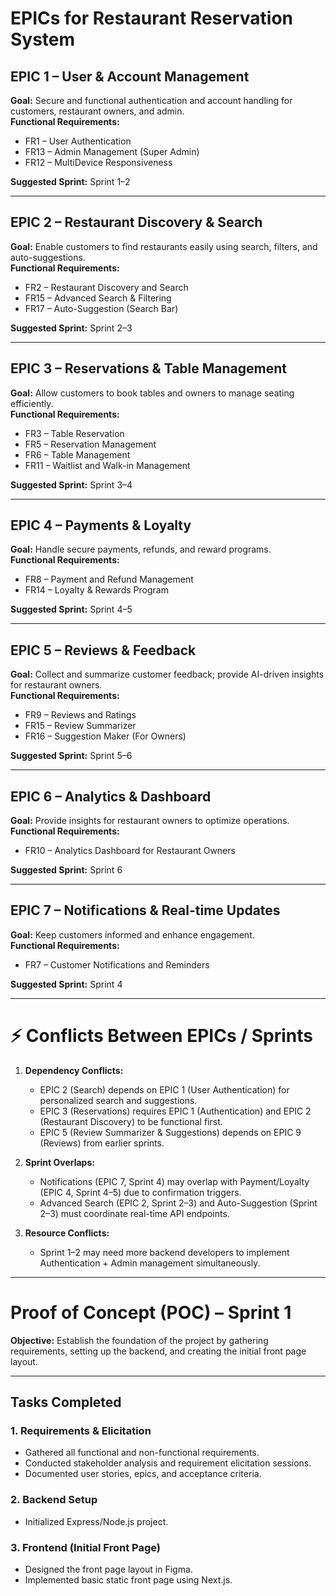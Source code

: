 # EPICs for Restaurant Reservation System

## EPIC 1 – User & Account Management

**Goal:** Secure and functional authentication and account handling for customers, restaurant owners, and admin.  
**Functional Requirements:**

- FR1 – User Authentication
- FR13 – Admin Management (Super Admin)
- FR12 – MultiDevice Responsiveness

**Suggested Sprint:** Sprint 1–2

---

## EPIC 2 – Restaurant Discovery & Search

**Goal:** Enable customers to find restaurants easily using search, filters, and auto-suggestions.  
**Functional Requirements:**

- FR2 – Restaurant Discovery and Search
- FR15 – Advanced Search & Filtering
- FR17 – Auto-Suggestion (Search Bar)

**Suggested Sprint:** Sprint 2–3

---

## EPIC 3 – Reservations & Table Management

**Goal:** Allow customers to book tables and owners to manage seating efficiently.  
**Functional Requirements:**

- FR3 – Table Reservation
- FR5 – Reservation Management
- FR6 – Table Management
- FR11 – Waitlist and Walk-in Management

**Suggested Sprint:** Sprint 3–4

---

## EPIC 4 – Payments & Loyalty

**Goal:** Handle secure payments, refunds, and reward programs.  
**Functional Requirements:**

- FR8 – Payment and Refund Management
- FR14 – Loyalty & Rewards Program

**Suggested Sprint:** Sprint 4–5

---

## EPIC 5 – Reviews & Feedback

**Goal:** Collect and summarize customer feedback; provide AI-driven insights for restaurant owners.  
**Functional Requirements:**

- FR9 – Reviews and Ratings
- FR15 – Review Summarizer
- FR16 – Suggestion Maker (For Owners)

**Suggested Sprint:** Sprint 5–6

---

## EPIC 6 – Analytics & Dashboard

**Goal:** Provide insights for restaurant owners to optimize operations.  
**Functional Requirements:**

- FR10 – Analytics Dashboard for Restaurant Owners

**Suggested Sprint:** Sprint 6

---

## EPIC 7 – Notifications & Real-time Updates

**Goal:** Keep customers informed and enhance engagement.  
**Functional Requirements:**

- FR7 – Customer Notifications and Reminders

**Suggested Sprint:** Sprint 4

---

# ⚡ Conflicts Between EPICs / Sprints

1. **Dependency Conflicts:**
   - EPIC 2 (Search) depends on EPIC 1 (User Authentication) for personalized search and suggestions.
   - EPIC 3 (Reservations) requires EPIC 1 (Authentication) and EPIC 2 (Restaurant Discovery) to be functional first.
   - EPIC 5 (Review Summarizer & Suggestions) depends on EPIC 9 (Reviews) from earlier sprints.

2. **Sprint Overlaps:**
   - Notifications (EPIC 7, Sprint 4) may overlap with Payment/Loyalty (EPIC 4, Sprint 4–5) due to confirmation triggers.
   - Advanced Search (EPIC 2, Sprint 2–3) and Auto-Suggestion (Sprint 2–3) must coordinate real-time API endpoints.

3. **Resource Conflicts:**
   - Sprint 1–2 may need more backend developers to implement Authentication + Admin management simultaneously.

---

# Proof of Concept (POC) – Sprint 1

**Objective:** Establish the foundation of the project by gathering requirements, setting up the backend, and creating the initial front page layout.

---

## Tasks Completed

### 1. Requirements & Elicitation

- Gathered all functional and non-functional requirements.
- Conducted stakeholder analysis and requirement elicitation sessions.
- Documented user stories, epics, and acceptance criteria.

### 2. Backend Setup

- Initialized Express/Node.js project.

### 3. Frontend (Initial Front Page)

- Designed the front page layout in Figma.
- Implemented basic static front page using Next.js.
